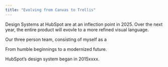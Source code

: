 ```yaml
---
title: "Evolving from Canvas to Trellis"
---
```


Design Systems at HubSpot are at an inflection point in 2025. Over the next year, the entire product will evovle to a more refined visual language.

Our three person team, consisting of myself as a

From humble beginnings to a modernized future.

HubSpot’s design system began in 2015xxxx.